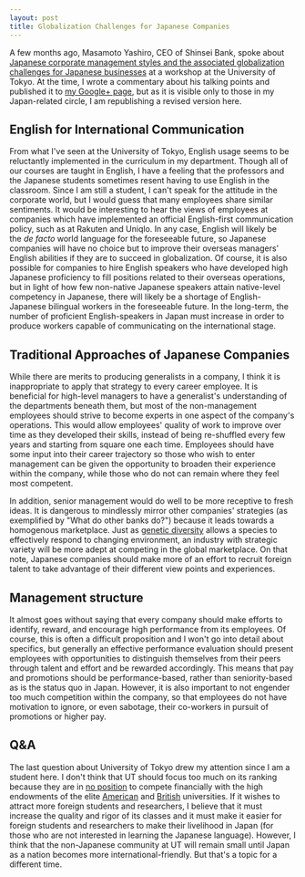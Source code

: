 ```yaml
---
layout: post
title: Globalization Challenges for Japanese Companies
---
```

A few months ago, Masamoto Yashiro, CEO of Shinsei Bank, spoke about [Japanese corporate management styles and the associated globalization challenges for Japanese businesses](http://www.fasol.com/2013/10/19/masamoto-yashiro/) at a workshop at the University of Tokyo. At the time, I wrote a commentary about his talking points and published it to [my Google+ page](https://plus.google.com/+MitchellAtlas), but as it is visible only to those in my Japan-related circle, I am republishing a revised version here.

<!--more-->

## English for International Communication

From what I've seen at the University of Tokyo, English usage seems to be reluctantly implemented in the curriculum in my department. Though all of our courses are taught in English, I have a feeling that the professors and the Japanese students sometimes resent having to use English in the classroom. Since I am still a student, I can't speak for the attitude in the corporate world, but I would guess that many employees share similar sentiments. It would be interesting to hear the views of employees at companies which have implemented an official English-first communication policy, such as at Rakuten and Uniqlo. In any case, English will likely be the *de facto* world language for the foreseeable future, so Japanese companies will have no choice but to improve their overseas managers' English abilities if they are to succeed in globalization. Of course, it is also possible for companies to hire English speakers who have developed high Japanese proficiency to fill positions related to their overseas operations, but in light of how few non-native Japanese speakers attain native-level competency in Japanese, there will likely be a shortage of English-Japanese bilingual workers in the foreseeable future. In the long-term, the number of proficient English-speakers in Japan must increase in order to produce workers capable of communicating on the international stage.

## Traditional Approaches of Japanese Companies

While there are merits to producing generalists in a company, I think it is inappropriate to apply that strategy to every career employee. It is beneficial for high-level managers to have a generalist's understanding of the departments beneath them, but most of the non-management employees should strive to become experts in one aspect of the company's operations. This would allow employees' quality of work to improve over time as they developed their skills, instead of being re-shuffled every few years and starting from square one each time. Employees should have some input into their career trajectory so those who wish to enter management can be given the opportunity to broaden their experience within the company, while those who do not can remain where they feel most competent.

In addition, senior management would do well to be more receptive to fresh ideas. It is dangerous to mindlessly mirror other companies' strategies (as exemplified by "What do other banks do?") because it leads towards a homogenous marketplace. Just as [genetic diversity](https://en.wikipedia.org/wiki/Genetic_diversity) allows a species to effectively respond to changing environment, an industry with strategic variety will be more adept at competing in the global marketplace. On that note, Japanese companies should make more of an effort to recruit foreign talent to take advantage of their different view points and experiences.

## Management structure

It almost goes without saying that every company should make efforts to identify, reward, and encourage high performance from its employees. Of course, this is often a difficult proposition and I won't go into detail about specifics, but generally an effective performance evaluation should present employees with opportunities to distinguish themselves from their peers through talent and effort and be rewarded accordingly. This means that pay and promotions should be performance-based, rather than seniority-based as is the status quo in Japan. However, it is also important to not engender too much competition within the company, so that employees do not have motivation to ignore, or even sabotage, their co-workers in pursuit of promotions or higher pay.

## Q&amp;A

The last question about University of Tokyo drew my attention since I am a student here. I don't think that UT should focus too much on its ranking because they are in [no position](http://www.u-tokyo.ac.jp/en/about/data/finances.html) to compete financially with the high endowments of the elite [American](https://en.wikipedia.org/wiki/List_of_colleges_and_universities_in_the_United_States_by_endowment) and [British](https://en.wikipedia.org/wiki/List_of_UK_universities_by_endowment) universities. If it wishes to attract more foreign students and researchers, I believe that it must increase the quality and rigor of its classes and it must make it easier for foreign students and researchers to make their livelihood in Japan (for those who are not interested in learning the Japanese language). However, I think that the non-Japanese community at UT will remain small until Japan as a nation becomes more international-friendly. But that's a topic for a different time.
